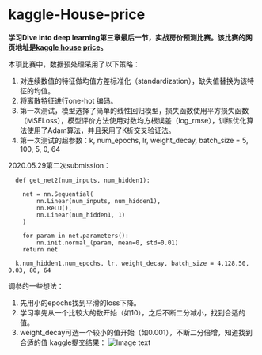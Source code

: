 # kaggle-House-price

**学习Dive into deep learning第三章最后一节，实战房价预测比赛。该比赛的网页地址是[kaggle house price]( https://www.kaggle.com/c/house-prices-advanced-regression-techniques )。**

本项比赛中，数据预处理采用了以下策略：
1. 对连续数值的特征做均值方差标准化（standardization），缺失值替换为该特征的均值。
2. 将离散特征进行one-hot 编码。
3. 第一次测试，模型选择了简单的线性回归模型，损失函数使用平方损失函数（MSELoss），模型评价方法使用对数均方根误差（log_rmse），训练优化算法使用了Adam算法，并且采用了K折交叉验证法。
4. 第一次测试的超参数：k, num_epochs, lr, weight_decay, batch_size = 5, 100, 5, 0, 64

2020.05.29第二次submission：
```
  def get_net2(num_inputs, num_hidden1):

    net = nn.Sequential(
        nn.Linear(num_inputs, num_hidden1),
        nn.ReLU(),
        nn.Linear(num_hidden1, 1)
    )

    for param in net.parameters():
        nn.init.normal_(param, mean=0, std=0.01)
    return net
    
  k,num_hidden1,num_epochs, lr, weight_decay, batch_size = 4,128,50, 0.03, 80, 64
```
调参的一些想法：
1. 先用小的epochs找到平滑的loss下降。
2. 学习率先从一个比较大的数开始（如10），之后不断二分减小，找到合适的值。
3. weight_decay可选一个较小的值开始（如0.001），不断二分倍增，知道找到合适的值
kaggle提交结果：
![Image text](https://raw.github.com/yourName/repositpry/master/yourprojectName/img-folder/test.jpg)

